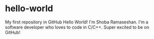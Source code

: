 # hello-world
My first repository in GitHub
Hello World!
I'm Shoba Ramaseshan. I'm a software developer who loves to code in C/C++. Super excited to be on GitHub!
